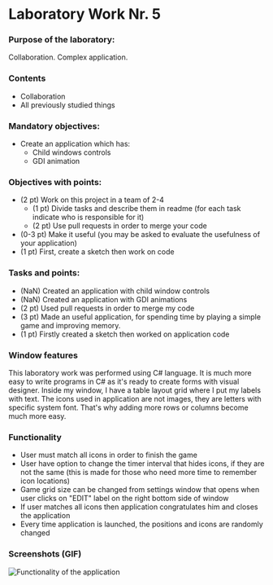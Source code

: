 # Laboratory Work Nr. 5

### Purpose of the laboratory:
Collaboration. Complex application.

### Contents
* Collaboration
* All previously studied things

### Mandatory objectives:
* Create an application which has:
    * Child windows controls
    * GDI animation

### Objectives with points:
* (2 pt) Work on this project in a team of 2-4
    * (1 pt) Divide tasks and describe them in readme (for each task indicate who is responsible for it)
    * (2 pt) Use pull requests in order to merge your code
* (0-3 pt) Make it useful (you may be asked to evaluate the usefulness of your application)
* (1 pt) First, create a sketch then work on code

### Tasks and points:
* (NaN) Created an application with child window controls
* (NaN) Created an application with GDI animations
* (2 pt) Used pull requests in order to merge my code
* (3 pt) Made an useful application, for spending time by playing a simple game and improving memory.
* (1 pt) Firstly created a sketch then worked on application code

### Window features

This laboratory work was performed using C# language. It is much more easy to write programs in C# as it's ready to create forms with visual designer. Inside my window, I have a table layout grid where I put my labels with text. The icons used in application are not images, they are letters with specific system font. That's why adding more rows or columns become much more easy.


### Functionality

* User must match all icons in order to finish the game
* User have option to change the timer interval that hides icons, if they are not the same (this is made for those who need more time to remember icon locations)
* Game grid size can be changed from settings window that opens when user clicks on "EDIT" label on the right bottom side of window
* If user matches all icons then application congratulates him and closes the application
* Every time application is launched, the positions and icons are randomly changed

### Screenshots (GIF)

![Functionality of the application](https://bitbucket.org/redar98/ppe/raw/master/Lab%20%235/Screenshots/demo.gif)
